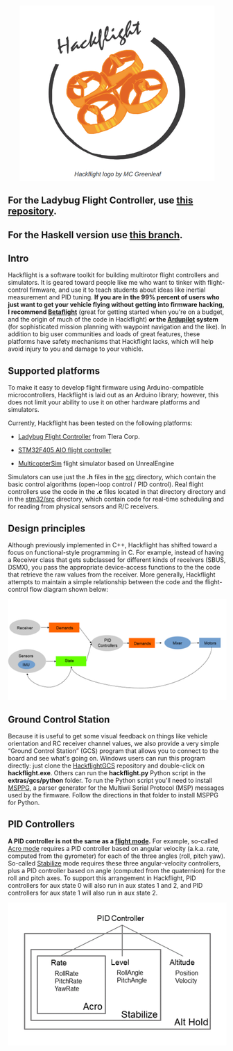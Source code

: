 <p align="center"> 
<img src="media/logo.png" width=450>
</p>

<h2>For the Ladybug Flight Controller, use <a href="https://github.com/simondlevy/LadybugFC">this repository</a>.</h2>

<h2>For the Haskell version use <a href="https://github.com/simondlevy/Hackflight/tree/haskell">this branch</a>.</h2>

## Intro

Hackflight is a software toolkit for building multirotor flight
controllers and simulators.  It is geared toward people like me who want to tinker with
flight-control firmware, and use it to teach students about ideas like inertial
measurement and PID tuning.  <b>If you are in the 99% percent of users who just
want to get your vehicle flying without getting into firmware hacking, I
recommend [Betaflight](http://betaflight.com/)</b> (great for getting started
when you're on a budget, and the origin of much of the code in Hackflight)
<b>or the [Ardupilot](http://copter.ardupilot.org) system</b> (for
sophisticated mission planning with waypoint navigation and the like).  In
addition to big user communities and loads of great features, these platforms
have safety mechanisms that Hackflight lacks, which will help avoid injury to
you and damage to your vehicle.


## Supported platforms

To make it easy to develop flight firmware using Arduino-compatible
microcontrollers, Hackflight is laid out as an Arduino library; however,
this does not limit your ability to use it on other hardware platforms 
and simulators.

Currently, Hackflight has been tested on the following platforms:

* [Ladybug Flight Controller](https://www.tindie.com/products/TleraCorp/ladybug-flight-controller) from Tlera Corp.

* [STM32F405 AIO flight controller](https://betafpv.com/products/f405-20a-aio-2-4s-brushless-flight-controllerblheli_s-v3)

* [MulticopterSim](https://github.com/simondlevy/MulticopterSim) flight simulator based on UnrealEngine

Simulators can use just the <b>.h</b> files in the
[src](https://github.com/simondlevy/Hackflight/tree/master/src) directory, which contain the
basic control algorithms (open-loop control / PID control).  Real flight
controllers use the code in the <b>.c</b> files located in that directory
directory and in the [stm32/src](https://github.com/simondlevy/Hackflight/tree/master/stm32/src) directory,
which contain code for real-time scheduling and for reading from physical sensors and R/C receivers.

## Design principles

Although previously implemented in C++, Hackflight has shifted toward a focus on functional-style
programming in C. For example, instead of having a Receiver class that gets subclassed for different
kinds of receivers (SBUS, DSMX), you pass the appropriate device-access
functions to the the code that retrieve the raw values from the receiver.  More generally, Hackflight
attempts to maintain a simple relationship between the code and the flight-control flow diagram shown
below:

<p align="center"> 
<img src="media/dataflow2.png" width=700>
</p>

## Ground Control Station

Because it is useful to get some visual feedback on things like vehicle orientation and RC receiver
channel values,  we also provide a very simple &ldquo;Ground Control Station&rdquo; (GCS) program
that allows you to connect to the board and see what's going on. Windows users
can run this program directly: just clone the [HackflightGCS](https://github.com/simondlevy/HackflightGCS)
repository and double-click on <b>hackflight.exe</b>.  Others can run the
<b>hackflight.py</b> Python script in the <b>extras/gcs/python</b> folder.  To
run the Python script you'll need to install
[MSPPG](https://github.com/simondlevy/RoboFirmwareToolkit/tree/main/extras/parser), a
parser generator for the Multiwii Serial Protocol (MSP) messages used by the
firmware. Follow the directions in that folder to install MSPPG for Python.

## PID Controllers

<b>A PID controller is not the same as a
[flight mode](https://oscarliang.com/rate-acro-horizon-flight-mode-level/).</b>
For example, so-called [Acro mode](http://ardupilot.org/copter/docs/acro-mode.html#acro-mode) 
requires a PID controller based on angular
velocity (a.k.a. rate, computed from the gyrometer) for each of the three angles
(roll, pitch yaw). So-called [Stabilize](http://ardupilot.org/copter/docs/stabilize-mode.html#stabilize-mode) 
mode requires these three angular-velocity controllers,
plus a PID controller based on angle (computed from the quaternion) for the
roll and pitch axes.   To support this arrangement in Hackflight, PID
controllers for aux state 0 will also run in aux states 1 and 2, and PID
controllers for aux state 1 will also run in aux state 2.

<p align="center"> <img src="media/pidcontrollers.png" width=600> </p>
